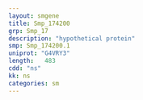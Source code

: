 ```yaml
---
layout: smgene
title: Smp_174200
grp: Smp_17
description: "hypothetical protein"
smp: Smp_174200.1
uniprot: "G4VRY3"
length:   483
cdd: "ns"
kk: ns
categories: sm
---
```

